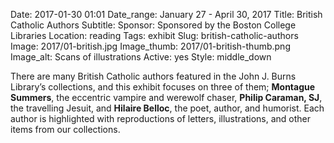 Date: 2017-01-30 01:01 
Date_range: January 27 - April 30, 2017
Title: British Catholic Authors
Subtitle: 
Sponsor: Sponsored by the Boston College Libraries
Location: reading
Tags: exhibit
Slug: british-catholic-authors
Image: 2017/01-british.jpg
Image_thumb: 2017/01-british-thumb.png
Image_alt: Scans of illustrations
Active: yes
Style: middle_down

There are many British Catholic authors featured in the John J. Burns Library’s collections, and this exhibit focuses on three of them; <strong>Montague Summers</strong>, the eccentric vampire and werewolf chaser, <strong>Philip Caraman, SJ</strong>, the travelling Jesuit, and <strong>Hilaire Belloc</strong>, the poet, author, and humorist.  Each author is highlighted with reproductions of letters, illustrations, and other items from our collections.